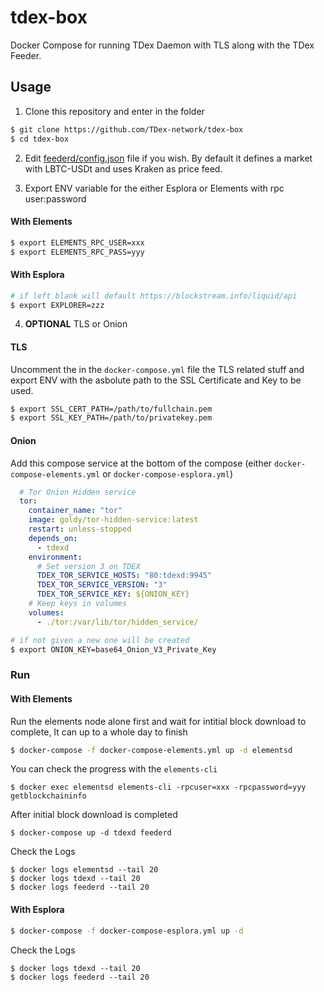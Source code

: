 # tdex-box
Docker Compose for running TDex Daemon with TLS along with the TDex Feeder. 

## Usage 


1. Clone this repository and enter in the folder

```sh
$ git clone https://github.com/TDex-network/tdex-box
$ cd tdex-box
```

2. Edit [feederd/config.json](https://github.com/TDex-network/tdex-feeder#config-file) file if you wish. By default it defines a market with LBTC-USDt and uses Kraken as price feed.



3. Export ENV variable for the either Esplora or Elements with rpc user:password

#### With Elements


```sh
$ export ELEMENTS_RPC_USER=xxx
$ export ELEMENTS_RPC_PASS=yyy
```

#### With Esplora

```sh
# if left blank will default https://blockstream.info/liquid/api 
$ export EXPLORER=zzz
```

4. **OPTIONAL** TLS or Onion

#### TLS

Uncomment the in the `docker-compose.yml` file the TLS related stuff and export ENV with the asbolute path to the SSL Certificate and Key to be used.

```sh
$ export SSL_CERT_PATH=/path/to/fullchain.pem
$ export SSL_KEY_PATH=/path/to/privatekey.pem
```

#### Onion

Add this compose service at the bottom of the compose (either `docker-compose-elements.yml` or `docker-compose-esplora.yml`)

```yml
  # Tor Onion Hidden service
  tor:
    container_name: "tor"
    image: goldy/tor-hidden-service:latest
    restart: unless-stopped
    depends_on:
      - tdexd
    environment:
      # Set version 3 on TDEX
      TDEX_TOR_SERVICE_HOSTS: "80:tdexd:9945"
      TDEX_TOR_SERVICE_VERSION: "3"
      TDEX_TOR_SERVICE_KEY: ${ONION_KEY}
    # Keep keys in volumes
    volumes:
      - ./tor:/var/lib/tor/hidden_service/
```



```sh
# if not given a new one will be created 
$ export ONION_KEY=base64_Onion_V3_Private_Key
```

### Run 


#### With Elements

Run the elements node alone first and wait for intitial block download to complete, It can up to a whole day to finish

```sh
$ docker-compose -f docker-compose-elements.yml up -d elementsd
```

You can check the progress with the `elements-cli`

```
$ docker exec elementsd elements-cli -rpcuser=xxx -rpcpassword=yyy getblockchaininfo
```

After initial block download is completed

```
$ docker-compose up -d tdexd feederd
```


Check the Logs

```
$ docker logs elementsd --tail 20
$ docker logs tdexd --tail 20
$ docker logs feederd --tail 20
```


#### With Esplora 

```sh
$ docker-compose -f docker-compose-esplora.yml up -d
```

Check the Logs

```
$ docker logs tdexd --tail 20
$ docker logs feederd --tail 20
```


